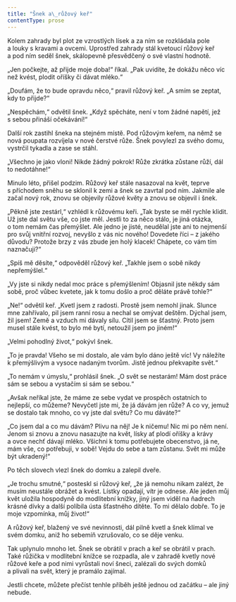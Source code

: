 ```yaml
---
title: "Šnek a\_růžový keř"
contentType: prose
---
```


Kolem zahrady byl plot ze vzrostlých lísek a za ním se rozkládala pole a louky s kravami a ovcemi. Uprostřed zahrady stál kvetoucí růžový keř a pod ním seděl šnek, skálopevně přesvědčený o své vlastní hodnotě.

„Jen počkejte, až přijde moje doba!“ říkal. „Pak uvidíte, že dokážu něco víc než kvést, plodit oříšky či dávat mléko.“

„Doufám, že to bude opravdu něco,“ pravil růžový keř. „A smím se zeptat, kdy to přijde?“

„Nespěchám,“ odvětil šnek. „Když spěcháte, není v tom žádné napětí, jež s sebou přináší očekávání!“

Další rok zastihl šneka na stejném místě. Pod růžovým keřem, na němž se nová poupata rozvíjela v nové čerstvé růže. Šnek povylezl za svého domu, vystrčil tykadla a zase se stáhl.

„Všechno je jako vloni! Nikde žádný pokrok! Růže zkrátka zůstane růží, dál to nedotáhne!“

Minulo léto, přišel podzim. Růžový keř stále nasazoval na květ, teprve s příchodem sněhu se sklonil k zemi a šnek se zavrtal pod ním. Jakmile ale začal nový rok, znovu se objevily růžové květy a znovu se objevil i šnek.

„Pěkně jste zestárl,“ vzhlédl k růžovému keři. „Tak byste se měl rychle klidit. Už jste dal světu vše, co jste měl. Jestli to za něco stálo, je jiná otázka, o tom nemám čas přemýšlet. Ale jedno je jisté, ne­udělal jste ani to nejmenší pro svůj vnitřní rozvoj, nevyšlo z vás nic nového! Dovedete říci – z jakého důvodu? Protože brzy z vás zbude jen holý klacek! Chápete, co vám tím naznačuji?“

„Spíš mě děsíte,“ odpověděl růžový keř. „Takhle jsem o sobě nikdy nepřemýšlel.“

„Vy jste si nikdy nedal moc práce s přemýšlením! Objasnil jste někdy sám sobě, proč vůbec kvetete, jak k tomu došlo a proč děláte právě tohle?“

„Ne!“ odvětil keř. „Kvetl jsem z radosti. Prostě jsem nemohl jinak. Slunce mne zahřívalo, pil jsem ranní rosu a nechal se omývat deštěm. Dýchal jsem, žil jsem! Země a vzduch mi dávaly sílu. Cítil jsem se šťastný. Proto jsem musel stále kvést, to bylo mé bytí, netoužil jsem po jiném!“

„Velmi pohodlný život,“ pokývl šnek.

„To je pravda! Všeho se mi dostalo, ale vám bylo dáno ještě víc! Vy náležíte k přemýšlivým a vysoce nadaným tvorům. Jistě jednou překvapíte svět.“

„To nemám v úmyslu,“ prohlásil šnek. „O svět se nestarám! Mám dost práce sám se sebou a vystačím si sám se sebou.“

„Avšak neříkal jste, že máme ze sebe vydat ve prospěch ostatních to nejlepší, co můžeme? Nevyčetl jste mi, že já dávám jen růže? A co vy, jemuž se dostalo tak mnoho, co vy jste dal světu? Co mu dáváte?“

„Co jsem dal a co mu dávám? Plivu na něj! Je k ničemu! Nic mi po něm není. Jenom si znovu a znovu nasazujte na květ, lísky ať plodí oříšky a krávy a ovce nechť dávají mléko. Všichni k tomu potřebujete obecenstvo, já ne, mám vše, co potřebuji, v sobě! Vejdu do sebe a tam zůstanu. Svět mi může být ukradený!“

Po těch slovech vlezl šnek do domku a zalepil dveře.

„Je trochu smutné,“ posteskl si růžový keř, „že já nemohu nikam zalézt, že musím neustále obrážet a kvést. Lístky opadají, vítr je odnese. Ale jeden můj květ uložila hospodyně do modlitební knížky, jiný jsem viděl na ňadrech krásné dívky a další políbila ústa šťastného dítěte. To mi dělalo dobře. To je moje vzpomínka, můj život!“

A růžový keř, blažený ve své nevinnosti, dál pilně kvetl a šnek klímal ve svém domku, aniž ho sebemíň vzrušovalo, co se děje venku.

Tak uplynulo mnoho let. Šnek se obrátil v prach a keř se obrátil v prach. Také růžička v modlitební knížce se rozpadla, ale v zahradě kvetly nové růžové keře a pod nimi vyrůstali noví šneci, zalézali do svých domků a plivali na svět, který je pramálo zajímal.

Jestli chcete, můžete přečíst tenhle příběh ještě jednou od začátku – ale jiný nebude.
